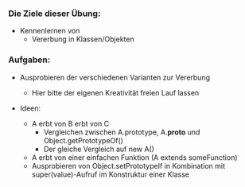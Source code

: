 ### Die Ziele dieser Übung:
* Kennenlernen von
  * Vererbung in Klassen/Objekten

### Aufgaben:
* Ausprobieren der verschiedenen Varianten zur Vererbung
  * Hier bitte der eigenen Kreativität freien Lauf lassen
  
* Ideen:
  * A erbt von B erbt von C
    * Vergleichen zwischen A.prototype, A.__proto__ und Object.getPrototypeOf()
    * Der gleiche Vergleich auf new A()
  * A erbt von einer einfachen Funktion (A extends someFunction)
  * Ausprobieren von Object.setPrototypeIf in Kombination mit super(value)-Aufruf im Konstruktur einer Klasse
  
